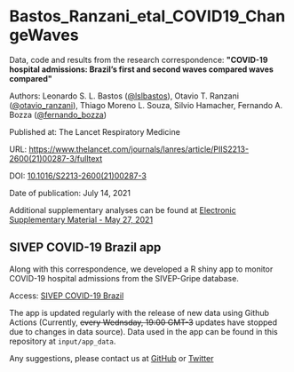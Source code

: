 # Bastos_Ranzani_etal_COVID19_ChangeWaves

Data, code and results from the research correspondence: **"COVID-19 hospital admissions: Brazil’s first and second waves compared waves compared"**

Authors: Leonardo S. L. Bastos ([@lslbastos](https://twitter.com/lslbastos)), Otavio T. Ranzani ([@otavio_ranzani](https://twitter.com/otavio_ranzani)), Thiago Moreno L. Souza, Silvio Hamacher, Fernando A. Bozza ([@fernando_bozza](https://twitter.com/fernando_bozza))

Published at: The Lancet Respiratory Medicine

URL: https://www.thelancet.com/journals/lanres/article/PIIS2213-2600(21)00287-3/fulltext

DOI: [10.1016/S2213-2600(21)00287-3](https://doi.org/10.1016/S2213-2600(21)00287-3)

Date of publication: July 14, 2021

Additional supplementary analyses can be found at [Electronic Supplementary Material - May 27, 2021](Supplementary_Material/ESM_Brazil_COVID_severity_secondwave_R1_27-05-2021.pdf)


## SIVEP COVID-19 Brazil app

Along with this correspondence, we developed a R shiny app to monitor COVID-19 hospital admissions from the SIVEP-Gripe database.

Access: [SIVEP COVID-19 Brazil](https://lslbastos.shinyapps.io/sivep_covid_brazil/)

The app is updated regularly with the release of new data using Github Actions (Currently, ~~every Wednsday, 19:00 GMT-3~~ updates have stopped due to changes in data source).
Data used in the app can be found in this repository at  `input/app_data`.

Any suggestions, please contact us at [GitHub](https://www.github.com/lslbastos) or [Twitter](https://www.twitter.com/lslbastos)